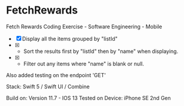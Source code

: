 # FetchRewards

Fetch Rewards Coding Exercise - Software Engineering - Mobile

- [x] Display all the items grouped by "listId"
- [x] - Sort the results first by "listId" then by "name" when displaying.
- [x] - Filter out any items where "name" is blank or null.

Also added testing on the endpoint 'GET'

Stack: Swift 5 / Swift UI / Combine

Build on: Version 11.7 - IOS 13 
Tested on Device: iPhone SE 2nd Gen
